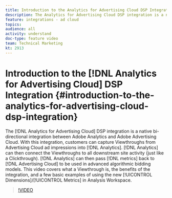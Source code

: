 ```yaml
---
title: Introduction to the Analytics for Advertising Cloud DSP Integration
description: The Analytics for Advertising Cloud DSP integration is a native bi-directional integration between Adobe Analytics and Adobe Advertising Cloud. With this integration, customers can capture Viewthroughs from Advertising Cloud ad impressions into Analytics. Analytics can then connect the Viewthroughs to all downstream site activity (just like a Clickthrough). Analytics can then pass metrics back to Advertising Cloud to be used in advanced algorithmic bidding models. This video covers what a Viewthrough is, the benefits of the integration, and a few basic examples of using the new Dimensions/Metrics in Analysis Workspace.
feature: integrations - ad cloud
topics: 
audience: all
activity: understand
doc-type: feature video
team: Technical Marketing
kt: 2913
---
```


# Introduction to the [!DNL Analytics for Advertising Cloud] DSP Integration {#introduction-to-the-analytics-for-advertising-cloud-dsp-integration}

The [!DNL Analytics for Advertising Cloud] DSP integration is a native bi-directional integration between Adobe Analytics and Adobe Advertising Cloud. With this integration, customers can capture Viewthroughs from Advertising Cloud ad impressions into [!DNL Analytics]. [!DNL Analytics] can then connect the Viewthroughs to all downstream site activity (just like a Clickthrough). [!DNL Analytics] can then pass [!DNL metrics] back to [!DNL Advertising Cloud] to be used in advanced algorithmic bidding models. This video covers what a Viewthrough is, the benefits of the integration, and a few basic examples of using the new [!UICONTROL Dimensions]/[!UICONTROL Metrics] in Analysis Workspace.

>[!VIDEO](https://video.tv.adobe.com/v/27237/?quality=9)
